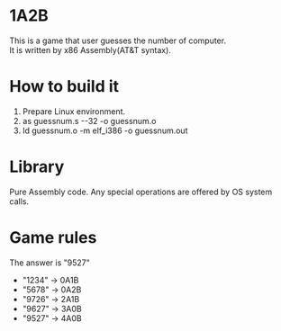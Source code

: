 # 1A2B
This is a game that user guesses the number of computer.  
It is written by x86 Assembly(AT&T syntax).

# How to build it
1. Prepare Linux environment.
2. as guessnum.s --32 -o guessnum.o
3. ld guessnum.o -m elf_i386 -o guessnum.out

# Library
Pure Assembly code. Any special operations are offered by OS system calls.

# Game rules
The answer is "9527"
* "1234" -> 0A1B
* "5678" -> 0A2B
* "9726" -> 2A1B
* "9627" -> 3A0B
* "9527" -> 4A0B

